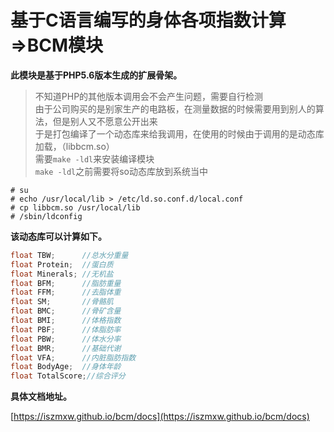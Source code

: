 # 基于C语言编写的身体各项指数计算=>BCM模块

**此模块是基于PHP5.6版本生成的扩展骨架。**
> 不知道PHP的其他版本调用会不会产生问题，需要自行检测</br>
> 由于公司购买的是别家生产的电路板，在测量数据的时候需要用到别人的算法，但是别人又不愿意公开出来</br>
> 于是打包编译了一个动态库来给我调用，在使用的时候由于调用的是动态库加载，（libbcm.so）</br>
> 需要`make -ldl`来安装编译模块</br>
> `make -ldl`之前需要将so动态库放到系统当中</br>

```shell
# su
# echo /usr/local/lib > /etc/ld.so.conf.d/local.conf
# cp libbcm.so /usr/local/lib
# /sbin/ldconfig
```

**该动态库可以计算如下。**

```c
float TBW;      //总水分重量
float Protein;  //蛋白质
float Minerals; //无机盐
float BFM;      //脂肪重量
float FFM;      //去脂体重
float SM;       //骨骼肌
float BMC;      //骨矿含量
float BMI;      //体格指数
float PBF;      //体脂肪率
float PBW;      //体水分率
float BMR;      //基础代谢
float VFA;      //内脏脂肪指数
float BodyAge;  //身体年龄
float TotalScore;//综合评分
```

**具体文档地址。**

[https://iszmxw.github.io/bcm/docs](https://iszmxw.github.io/bcm/docs)
